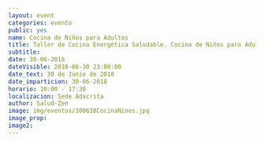 ```yaml
---
layout: event
categories: evento
public: yes
name: Cocina de Niños para Adultos
title: Taller de Cocina Energética Saludable. Cocina de Niños para Adultos
subtitle:
date: 30-06-2018
dateVisible: 2018-06-30 23:00:00
date_text: 30 de Junio de 2018
date_imparticion: 30-06-2018
horario: 10:00 - 17:30
localizacion: Sede Adscrita
author: Salud-Zen
image: img/eventos/300618CocinaNinos.jpg
image_prop: 
image2:
---
```

